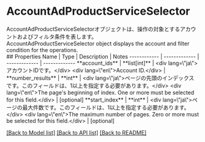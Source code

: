 # AccountAdProductServiceSelector

<div lang=\"ja\">AccountAdProductServiceSelectorオブジェクトは、操作の対象とするアカウントおよびフィルタ条件を表します。</div> <div lang=\"en\">AccountAdProductServiceSelector object displays the account and filter condition for the operations.</div> 
## Properties
Name | Type | Description | Notes
------------ | ------------- | ------------- | -------------
**account_ids** | **list[int]** | &lt;div lang&#x3D;\&quot;ja\&quot;&gt;アカウントIDです。&lt;/div&gt; &lt;div lang&#x3D;\&quot;en\&quot;&gt;Account ID.&lt;/div&gt;  | 
**number_results** | **int** | &lt;div lang&#x3D;\&quot;ja\&quot;&gt;ページの先頭のインデックスです。このフィールドは、1以上を指定する必要があります。&lt;/div&gt; &lt;div lang&#x3D;\&quot;en\&quot;&gt;The page&#39;s beginning of index. One or more must be selected for this field.&lt;/div&gt;  | [optional] 
**start_index** | **int** | &lt;div lang&#x3D;\&quot;ja\&quot;&gt;ページの最大件数です。このフィールドは、1以上を指定する必要があります。&lt;/div&gt; &lt;div lang&#x3D;\&quot;en\&quot;&gt;The maximum number of pages. Zero or more must be selected for this field.&lt;/div&gt;  | [optional] 

[[Back to Model list]](../README.md#documentation-for-models) [[Back to API list]](../README.md#documentation-for-api-endpoints) [[Back to README]](../README.md)


